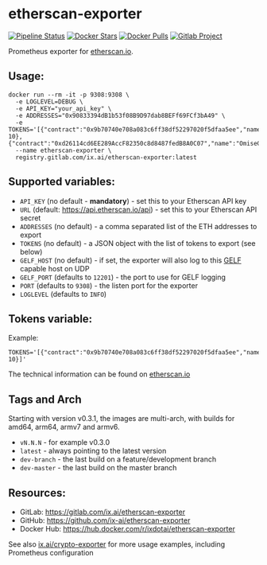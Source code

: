 # etherscan-exporter

[![Pipeline Status](https://gitlab.com/ix.ai/etherscan-exporter/badges/master/pipeline.svg)](https://gitlab.com/ix.ai/etherscan-exporter/)
[![Docker Stars](https://img.shields.io/docker/stars/ixdotai/etherscan-exporter.svg)](https://hub.docker.com/r/ixdotai/etherscan-exporter/)
[![Docker Pulls](https://img.shields.io/docker/pulls/ixdotai/etherscan-exporter.svg)](https://hub.docker.com/r/ixdotai/etherscan-exporter/)
[![Gitlab Project](https://img.shields.io/badge/GitLab-Project-554488.svg)](https://gitlab.com/ix.ai/etherscan-exporter/)

Prometheus exporter for [etherscan.io](https://etherscan.io).

## Usage:
```
docker run --rm -it -p 9308:9308 \
  -e LOGLEVEL=DEBUG \
  -e API_KEY="your_api_key" \
  -e ADDRESSES="0x90833394dB1b53f08B9D97dab8BEFf69FCf3bA49" \
  -e TOKENS='[{"contract":"0x9b70740e708a083c6ff38df52297020f5dfaa5ee","name":"Daneel","short":"DAN","decimals": 10},{"contract":"0xd26114cd6EE289AccF82350c8d8487fedB8A0C07","name":"OmiseGO","short":"OMG","decimals":18}]'
  --name etherscan-exporter \
  registry.gitlab.com/ix.ai/etherscan-exporter:latest
```

## Supported variables:
* `API_KEY` (no default - **mandatory**) - set this to your Etherscan API key
* `URL` (default: https://api.etherscan.io/api) - set this to your Etherscan API secret
* `ADDRESSES` (no default) - a comma separated list of the ETH addresses to export
* `TOKENS` (no default) - a JSON object with the list of tokens to export (see below)
* `GELF_HOST` (no default) - if set, the exporter will also log to this [GELF](https://docs.graylog.org/en/3.0/pages/gelf.html) capable host on UDP
* `GELF_PORT` (defaults to `12201`) - the port to use for GELF logging
* `PORT` (defaults to `9308`) - the listen port for the exporter
* `LOGLEVEL` (defaults to `INFO`)

## Tokens variable:
Example:
```
TOKENS='[{"contract":"0x9b70740e708a083c6ff38df52297020f5dfaa5ee","name":"Daneel","short":"DAN","decimals": 10}]'
```

The technical information can be found on [etherscan.io](https://etherscan.io/token/0x9b70740e708a083c6ff38df52297020f5dfaa5ee#readContract)

## Tags and Arch

Starting with version v0.3.1, the images are multi-arch, with builds for amd64, arm64, armv7 and armv6.
* `vN.N.N` - for example v0.3.0
* `latest` - always pointing to the latest version
* `dev-branch` - the last build on a feature/development branch
* `dev-master` - the last build on the master branch

## Resources:
* GitLab: https://gitlab.com/ix.ai/etherscan-exporter
* GitHub: https://github.com/ix-ai/etherscan-exporter
* Docker Hub: https://hub.docker.com/r/ixdotai/etherscan-exporter

See also [ix.ai/crypto-exporter](https://gitlab.com/ix.ai/crypto-exporter) for more usage examples, including Prometheus configuration
